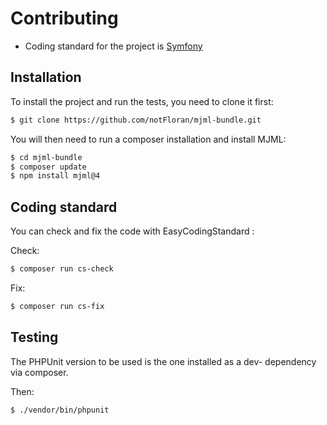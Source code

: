 # Contributing

 * Coding standard for the project is [Symfony](https://symfony.com/doc/current/contributing/code/standards.html)

## Installation

To install the project and run the tests, you need to clone it first:

```sh
$ git clone https://github.com/notFloran/mjml-bundle.git
```

You will then need to run a composer installation and install MJML:

```sh
$ cd mjml-bundle
$ composer update
$ npm install mjml@4
```

## Coding standard

You can check and fix the code with EasyCodingStandard :

Check:

```sh
$ composer run cs-check
```

Fix:

```sh
$ composer run cs-fix
```

## Testing

The PHPUnit version to be used is the one installed as a dev- dependency via composer.

Then:

```sh
$ ./vendor/bin/phpunit
```

